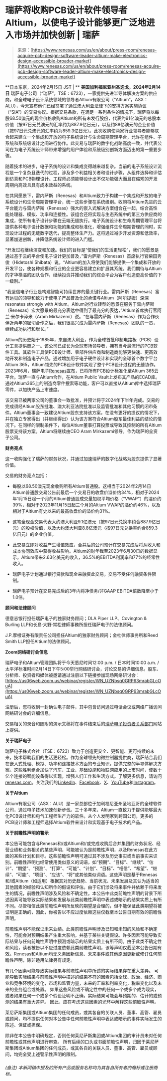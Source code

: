 <!--yml

category: 未分类

date: 2024-05-27 14:52:27

-->

# 瑞萨将收购PCB设计软件领导者Altium，以使电子设计能够更广泛地进入市场并加快创新 | 瑞萨

> 来源：[https://www.renesas.com/us/en/about/press-room/renesas-acquire-pcb-design-software-leader-altium-make-electronics-design-accessible-broader-market](https://www.renesas.com/us/en/about/press-room/renesas-acquire-pcb-design-software-leader-altium-make-electronics-design-accessible-broader-market)

**日本东京，2024年2月15日 JST | ** **美国加利福尼亚州圣迭戈，2024年2月14日** 瑞萨电子公司（“瑞萨”，TSE：6723），一家提供先进半导体解决方案的供应商，和全球电子设计系统领域的领导者Altium有限公司（“Altium”，ASX：ALU），今天宣布他们已经签署了通过澳大利亚法律下的安排方案实施协议（“SIA”）的交易协议。根据交易条款，在满足一系列条件的情况下，瑞萨将以每股68.50澳元的现金价格收购Altium的所有未发行股份，代表约91亿澳元的总股本价值（按97日元兑澳元的汇率约为887.9亿日元），以及约88亿澳元的企业价值（按97日元兑澳元的汇率约为859.3亿日元）。此次收购使两家行业领导者能够联合起来建立一个集成和开放的电子系统设计与生命周期管理平台，允许在组件、子系统和系统级设计之间进行协作。此交易与瑞萨的数字化战略高度一致，并代表公司在为电子系统设计师带来增强的用户体验和系统级别创新方面迈出的第一重要步骤。

随着技术的进步，电子系统的设计和集成变得越来越复杂。当前的电子系统设计流程是一个复杂且迭代的过程，涉及多个利益相关者和设计步骤，从组件选择和评估到仿真和PCB物理设计。工程师必须能够设计出不仅功能强大而且在缩短的开发周期内高效且具有成本效益的系统。

在共同愿景下，雷内萨斯（Renesas）和Altium致力于构建一个集成和开放的电子系统设计和生命周期管理平台，统一这些步骤在系统级别。收购将Altium先进的云平台能力与雷内萨斯（Renesas）强大的嵌入式解决方案组合在一起，结合高性能处理器、模拟、功率和连接性。该组合还将实现与生态系统中的第三方供应商的集成，使所有电子设计步骤在云端无缝执行。电子系统设计和生命周期管理平台将提供各种电子设计数据和功能的集成和标准化，增强组件生命周期管理的同时，实现设计过程的无缝数字迭代，提高整体生产力。这将通过减少开发资源和低效率，显著加速创新，并降低系统设计师的进入门槛。

“开发过程继续演变和加速。我们的目标是“使我们的生活更轻松”，我们的愿景是通过基于云的平台使电子设计更加普及，”雷内萨斯（Renesas）首席执行官柴田秀俊（Hidetoshi Shibata）说。“Altium的加入将使我们能够提供一个集成和开放的开发平台，使各种规模和行业的企业更容易建立和扩展其系统。我们期待与Altium的才华横溢的团队合作，继续投资并推动我们的综合平台为客户创造更高价值的下一级别。”

“我坚信电子行业是构建智能可持续世界的最关键行业。雷内萨斯（Renesas）富有远见的领导和致力于使电子产品普及化的承诺与Altium（阿尔提姆）深深 resonates strongly with Altium。Altium对行业转型的愿景在服务于雷内萨斯（Renesas）宏大愿景的最充分表达中得到了最充分的表达，”Altium首席执行官阿兰·米尔卡泽米（Aram Mirkazemi）说。“在与雷内萨斯（Renesas）作为合作伙伴近两年的密切合作之后，我们很高兴成为雷内萨斯（Renesas）团队的一员，继续成功执行和增长。”

Altium的历史始于1985年，来自澳大利亚，作为全球首批印制电路板（PCB）设计工具提供商之一。该公司已成长为全球市场领导者，拥有当今最流行的PCB软件工具。其软件工具使PCB设计师、零部件供应商和制造商能够更快速、更高效地开发和制造电子产品。通过增加用于电子硬件设计和实现的全球首个数字平台Altium 365，Altium领先的PCB设计软件实现了整个PCB设计过程的无缝协作。2023年6月，瑞萨电子[Renesas宣布](https://www.renesas.com/us/en/about/press-room/renesas-chooses-altium-unify-company-wide-pcb-development-and-accelerate-solution-design-partners)，已将所有PCB设计标准化至Altium 365云平台。瑞萨一直与Altium合作，在Altium Public Vault上发布其产品的ECAD库。通过Altium365上的制造商零件搜索等功能，客户可以直接从Altium库中选择瑞萨零件，以加快产品上市速度。

该交易已被两家公司的董事会一致批准，并预计将于2024年下半年完成。交易的完成须经Altium股东批准、澳大利亚法院批准以及监管批准和其他习惯的闭市条件。Altium董事会一致建议Altium股东支持该方案，在没有更好的提议的情况下，并在独立专家得出（并继续得出）认为该方案符合Altium股东最佳利益的结论的情况下。在同样的限制条件下，每位Altium董事打算投票或导致其控制的所有Altium股票支持该方案。Altium将继续由CEO Aram Mirkazemi领导，作为瑞萨的全资子公司。

**财务亮点**

这一收购强化了瑞萨的财务状况，并通过加速瑞萨的数字化战略为股东提供了显著价值。

交易的财务亮点包括：

+   每股以68.50澳元现金收购所有Altium普通股。这相当于2024年2月14日Altium普通股交易公告前最后一个交易日的收盘价溢价约34%，相对于2024年1月15日起一个月的Altium普通股成交量加权平均价格（“VWAP”）的溢价约39%，相对于2023年11月15日起三个月的Altium VWAP的溢价约46%，以及相对于Altium有史以来的最高收盘价的溢价约31%。

+   这笔全现金交易代表大约澳大利亚9.1亿澳元（按97日元兑换率约合887.9亿日元）的股权价值，以及大约澳大利亚8.8亿澳元（按97日元兑换率约合859.3亿日元）的企业价值。

+   此交易立即对收益产生增值效应，合并后的公司预计在交易完成后将从收入和成本协同效应中获得收益影响。Altium的财年截至2023年6月30日的数据显示，Altium带来2.63亿美元的收入，36.5%的EBITDA利润率和77%的经常性收入。

+   瑞萨电子计划通过银行贷款和现金来融资此交易，交易不受任何融资条件限制。

+   瑞萨电子预计在交易完成后的3年内将净债务/非GAAP EBITDA倍数降至小于1.0倍。

**顾问和法律顾问**

德意志银行担任瑞萨电子的独家财务顾问；DLA Piper LLP、Covington & Burling LLP和长島·大野·常松律師事務所担任瑞萨电子的法律顾问。

J.P.摩根证券有限责任公司担任Altium的独家财务顾问；金杜律师事务所和Reed Smith LLP担任Altium的法律顾问。

**Zoom网络研讨会信息**

瑞萨电子和Altium管理团队将于今天悉尼时间12:00 p.m. / 日本时间10:00 a.m. / 太平洋标准时间2月14日下午5:00举行网络研讨会，讨论交易的详细信息。股东、分析师、投资者和媒体被邀请通过注册以下链接参加现场网络研讨会：[https://us06web.zoom.us/webinar/register/WN_UZNbsq0GRP63mrabGLcOuA](https://us06web.zoom.us/webinar/register/WN_UZNbsq0GRP63mrabGLcOuA)

注册后，您将收到一封确认电子邮件，其中包含访问通过电话会议或网络广播访问网络研讨会的详细信息。

交易相关的录音和随附的演示文稿将在事件结束后的[瑞萨电子投资者关系部门](https://www.renesas.com/us/en/about/investor-relations)网站上提供。

**关于瑞萨电子**

瑞萨电子株式会社（TSE：6723）致力于创造更安全、更智能、更可持续的未来，技术帮助我们的生活更轻松。作为全球领先的微控制器提供商，瑞萨结合我们在嵌入式处理、模拟、功率和连接技术方面的专业知识，提供完整的半导体解决方案。这些胜利组合加快了汽车、工业、基础设施和物联网应用的上市时间，使数十亿个连接的智能设备得以实现，增强人们工作和生活方式。了解更多信息，请访问[renesas.com](http://www.renesas.com/)。关注我们的[LinkedIn](https://www.linkedin.com/company/renesas/)、[Facebook](https://www.facebook.com/RenesasElectronics/)、[X](https://twitter.com/renesasglobal)、[YouTube](https://www.youtube.com/user/RenesasPresents)和[Instagram](https://www.instagram.com/renesas_global/)。

**关于Altium**

Altium有限公司（ASX：ALU）是一家总部位于加利福尼亚州圣地亚哥的全球软件公司，通过电子技术加速创新步伐。三十多年来，Altium一直致力于提供能够最大化PCB设计师和电气工程师生产力的软件。从个人发明家到跨国公司，更多的PCB设计师和工程师选择Altium软件来设计和实现基于电子技术的产品。

**关于前瞻性声明的警示**

本公告可能包含与Renesas和/或Altium和/或完成收购后合并集团的财务状况、经营业绩和业务相关的某些声明，可能被认为是前瞻性声明，以及Renesas在此方面的某些计划和目标。这些前瞻性声明可通过其不涉及历史事实或当前事实来识别。前瞻性声明也经常使用类似意义的词语，如“预期”、“目标”、“继续”、“估计”、“期望”、“预测”、“打算”、“可能”、“计划”、“目标”、“相信”、“希望”、“继续”、“可能”、“项目”、“应该”、“将”或其他类似词语。这些声明是基于Renesas和/或Altium（如适用）根据其对历史趋势、当前状况、未来发展及其认为适当的其他因素的经验和认知所作的假设和评估。由于它们涉及将来事件并依赖于将来发生的情况，前瞻性声明涉及风险和不确定性。本公告中此类前瞻性声明的背景下所述因素可能导致实际结果和发展与此类前瞻性声明中表述或暗示的结果实质上有所不同。尽管相信此类前瞻性声明所反映的期望是合理的，但不能保证此类期望将被证明是正确的，因此，你被告以不应过度依赖这些仅截至本公告日期有效的前瞻性声明。

前瞻性声明不能保证未来业绩。此类前瞻性声明涉及已知和未知的风险和不确定性，可能会对预期结果产生重大影响，并基于某些关键假设。许多因素可能导致实际结果与任何前瞻性声明中预测或暗示的结果实质上有所不同。由于此类不确定性和风险，读者被告以不应过度依赖此类前瞻性声明，该等声明仅截至本公告日期有效。Renesas和Altium均无义务因新信息、未来事件或其他原因更新或修订任何前瞻性声明，除非适用法律另有规定。

有几个因素可能导致实际结果与前瞻性声明中所述的实际结果存在重大差异。 可能导致实际结果与前瞻性声明中描述的结果不符的因素包括全球、政治、经济、商业和竞争环境的变化，市场和监管力量，未来的汇率和利率变化，税率变化以及未来的业务组合或处置。 如果这些风险或不确定性中的任何一个或多个成为现实，或者如果任何一个或多个假设证明不正确，实际结果可能会与预期的、估计的或预测的结果有重大差异。 因此，应在考虑这些因素的光环中解释这些前瞻性声明。

莱尼萨斯集团或Altium集团的任何成员，或其各自的关联人员、董事、高管、雇员或顾问，均不提供任何对本公告中任何前瞻性声明中表达或暗示的事件实际发生的陈述、保证或担保。

除非在本公告中明确规定，否则任何莱尼萨斯集团或Altium集团的审计员未对任何前瞻性或其他声明进行审查。 所有后续的口头或书面前瞻性声明，归因于莱尼萨斯集团或Altium集团的任何成员，或其各自的关联人员、董事、高管、雇员或顾问，均完全受上述警示性声明的限制。

###

*(备注) 本新闻稿中提及的所有产品或服务名称均为其各自所有者的商标或注册商标。*
